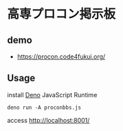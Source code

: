 # 高専プロコン掲示板

## demo

- https://procon.code4fukui.org/

## Usage

install [Deno](https://deno.land/) JavaScript Runtime

```
deno run -A proconbbs.js
```

access [http://localhost:8001/](http://localhost:8001/)
